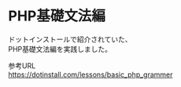 # PHP基礎文法編

ドットインストールで紹介されていた、  
PHP基礎文法編を実践しました。

参考URL  
https://dotinstall.com/lessons/basic_php_grammer